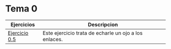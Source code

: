 # Tema 0
|Ejercicios|Descripcion|
-----------|------------
[Ejercicio 0.5](./Ejercicio1)| Este ejercicio trata de echarle un ojo a los enlaces.
